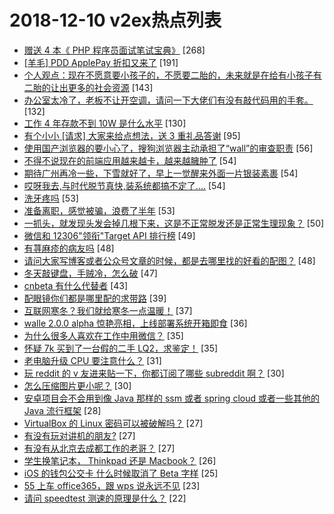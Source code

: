 # 2018-12-10 v2ex热点列表

+ [赠送 4 本《 PHP 程序员面试笔试宝典》](https://www.v2ex.com/t/515988#reply268) [268]
+ [[羊毛] PDD ApplePay 折扣又来了](https://www.v2ex.com/t/516049#reply191) [191]
+ [个人观点：现在不愿意要小孩子的，不愿要二胎的，未来就是在给有小孩子有二胎的让出更多的社会资源](https://www.v2ex.com/t/516028#reply143) [143]
+ [办公室太冷了，老板不让开空调，请问一下大佬们有没有敲代码用的手套。](https://www.v2ex.com/t/516119#reply132) [132]
+ [工作 4 年存款不到 10W 是什么水平](https://www.v2ex.com/t/516160#reply130) [130]
+ [有个小小 [请求] 大家来给点想法，送 3 重礼品答谢](https://www.v2ex.com/t/516142#reply95) [95]
+ [使用国产浏览器的要小心了，搜狗浏览器主动承担了“wall”的审查职责](https://www.v2ex.com/t/516043#reply56) [56]
+ [不得不说现在的前端应用越来越卡，越来越臃肿了](https://www.v2ex.com/t/516189#reply54) [54]
+ [期待广州再冷一些，下雪就好了，早上一觉醒来外面一片银装素裹](https://www.v2ex.com/t/515987#reply54) [54]
+ [哎呀我去,与时代脱节真快,装系统都搞不定了....](https://www.v2ex.com/t/516083#reply54) [54]
+ [洗牙疼吗](https://www.v2ex.com/t/516109#reply53) [53]
+ [准备离职，感觉被骗，浪费了半年](https://www.v2ex.com/t/515993#reply53) [53]
+ [一抓头，就发现头发会掉几根下来，这是不正常脱发还是正常生理现象？](https://www.v2ex.com/t/516166#reply50) [50]
+ [微信和 12306"领衔"Target API 排行榜](https://www.v2ex.com/t/516084#reply49) [49]
+ [有荨麻疹的病友吗](https://www.v2ex.com/t/516216#reply48) [48]
+ [请问大家写博客或者公众号文章的时候，都是去哪里找的好看的配图？](https://www.v2ex.com/t/515978#reply48) [48]
+ [冬天敲键盘，手贼冷，怎么破](https://www.v2ex.com/t/516029#reply47) [47]
+ [cnbeta 有什么代替者](https://www.v2ex.com/t/515994#reply43) [43]
+ [配眼镜你们都是哪里配的求带路](https://www.v2ex.com/t/516209#reply39) [39]
+ [互联网寒冬？我们就给寒冬一点温暖！](https://www.v2ex.com/t/516121#reply37) [37]
+ [walle 2.0.0 alpha 惊艳亮相，上线部署系统开箱即食](https://www.v2ex.com/t/515973#reply36) [36]
+ [为什么很多人喜欢在工作中用微信？](https://www.v2ex.com/t/516124#reply35) [35]
+ [怀疑 7k 买到了一台假的二手 LQ2，求鉴定！](https://www.v2ex.com/t/516076#reply35) [35]
+ [老电脑升级 CPU 要注意什么？](https://www.v2ex.com/t/516149#reply31) [31]
+ [玩 reddit 的 v 友进来贴一下，你都订阅了哪些 subreddit 啊？](https://www.v2ex.com/t/515972#reply30) [30]
+ [怎么压缩图片更小呢？](https://www.v2ex.com/t/515984#reply30) [30]
+ [安卓项目会不会用到像 Java 那样的 ssm 或者 spring cloud 或者一些其他的 Java 流行框架](https://www.v2ex.com/t/516038#reply28) [28]
+ [VirtualBox 的 Linux 密码可以被破解吗？](https://www.v2ex.com/t/516159#reply27) [27]
+ [有没有玩对讲机的朋友?](https://www.v2ex.com/t/516215#reply27) [27]
+ [有没有从北京去成都工作的老哥？](https://www.v2ex.com/t/516026#reply27) [27]
+ [学生换笔记本， Thinkpad 还是 Macbook？](https://www.v2ex.com/t/516260#reply26) [26]
+ [iOS 的钱包公交卡 什么时候取消了 Beta 字样](https://www.v2ex.com/t/516015#reply25) [25]
+ [55 上车 office365，跟 wps 说永远不见](https://www.v2ex.com/t/515977#reply23) [23]
+ [请问 speedtest 测速的原理是什么？](https://www.v2ex.com/t/516019#reply22) [22]
